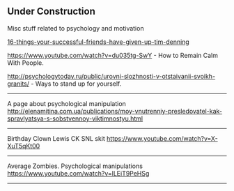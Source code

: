 
## Under Construction

Misc stuff related to psychology and motivation

[16-things-your-successful-friends-have-given-up-tim-denning](https://www.linkedin.com/pulse/16-things-your-successful-friends-have-given-up-tim-denning)


https://www.youtube.com/watch?v=du035tg-SwY - How to Remain Calm With People.

http://psychologytoday.ru/public/urovni-slozhnosti-v-otstaivanii-svoikh-granits/ - Ways to stand up for yourself.


---

A page about psychological manipulation
http://elenamitina.com.ua/publications/moy-vnutrenniy-presledovatel-kak-spravlyatsya-s-sobstvennoy-viktimnostyu.html

---

Birthday Clown Lewis CK SNL skit
https://www.youtube.com/watch?v=X-XuT5qKt00

---

Average Zombies. Psychological manipulations
https://www.youtube.com/watch?v=lLEiT9PeHSg

---
